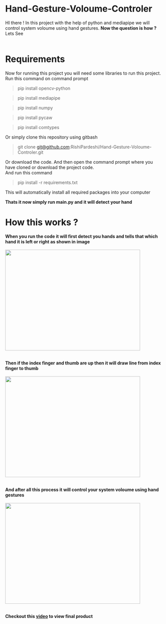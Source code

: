 # Hand-Gesture-Voloume-Controler
HI there ! In this project with the help of python and mediapipe we will control system voloume using hand gestures. __Now the question is how ?__ Lets See <br><br>
# Requirements
Now for running this project you will need some libraries to run this project.<br>
Run this command on command prompt
>pip install opencv-python<br>

>pip install mediapipe<br>

>pip install numpy<br>

>pip install pycaw<br>

>pip install comtypes

Or simply clone this repository using gitbash<br>
>git clone git@github.com:RishiPardeshi/Hand-Gesture-Voloume-Controler.git

Or download the code. And then open the command prompt where you have cloned or download the project code.<br>
And run this command
>pip install -r requirements.txt<br>

This will automatically install all required packages into your computer

__Thats it now simply run main.py and it will detect your hand__

# How this works ?
__When you run the code it will first detect you hands and tells that which hand it is left or right as shown in image__<br><br>
<img src = 'https://user-images.githubusercontent.com/93481628/139847871-ebb90cd6-ce53-4119-8995-184f9970c2cd.png' width='430px' height='320px'></img><br><br>

__Then if the index finger and thumb are up then it will draw line from index finger to thumb__<br><br>
<img src = 'https://user-images.githubusercontent.com/93481628/139848275-aae59e74-4b17-463d-b109-d9942130e8d4.png' width='430px' height='320px'></img><br><br>

__And after all this process it will control your system voloume using hand gestures__<br><br>
<img src = 'https://user-images.githubusercontent.com/93481628/139848275-aae59e74-4b17-463d-b109-d9942130e8d4.png' width='430px' height='320px'></img><br><br>

__Checkout this [video](https://user-images.githubusercontent.com/93481628/139850652-62a8e7cb-ed8a-4159-b044-f4b382e54f23.mp4) to view final product__<br>
